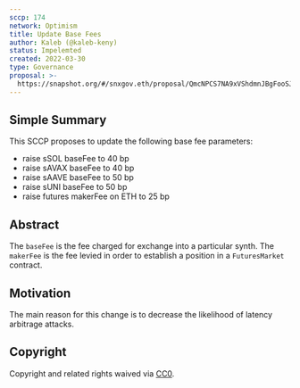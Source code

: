 ```yaml
---
sccp: 174
network: Optimism
title: Update Base Fees
author: Kaleb (@kaleb-keny)
status: Impelemted
created: 2022-03-30
type: Governance
proposal: >-
  https://snapshot.org/#/snxgov.eth/proposal/QmcNPCS7NA9xVShdmnJBgFooSJJNeefbRC7ngxbwUQd4L6
---
```


## Simple Summary

<!--"If you can't explain it simply, you don't understand it well enough." Provide a simplified and layman-accessible explanation of the SCCP.-->

This SCCP proposes to update the following base fee parameters:

- raise sSOL baseFee to 40 bp
- raise sAVAX baseFee to 40 bp
- raise sAAVE baseFee to 50 bp
- raise sUNI baseFee to 50 bp
- raise futures makerFee on ETH to 25 bp

## Abstract

<!--A short (~200 word) description of the variable change proposed.-->

The `baseFee` is the fee charged for exchange into a particular synth. The `makerFee` is the fee levied in order to establish a position in a `FuturesMarket` contract.

## Motivation

<!--The motivation is critical for SCCPs that want to update variables within Synthetix. It should clearly explain why the existing variable is not incentive aligned. SCCP submissions without sufficient motivation may be rejected outright.-->

The main reason for this change is to decrease the likelihood of latency arbitrage attacks.

## Copyright

Copyright and related rights waived via [CC0](https://creativecommons.org/publicdomain/zero/1.0/).
